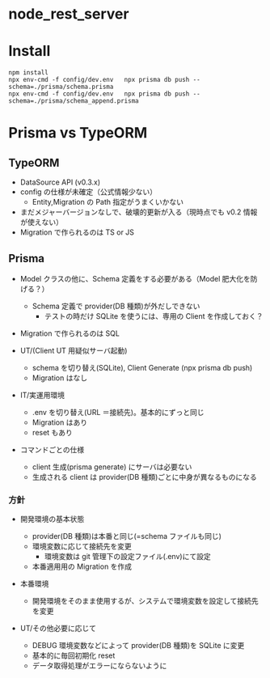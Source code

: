 # node_rest_server

# Install

```
npm install
npx env-cmd -f config/dev.env   npx prisma db push --schema=./prisma/schema.prisma
npx env-cmd -f config/dev.env   npx prisma db push --schema=./prisma/schema_append.prisma
```

# Prisma vs TypeORM

## TypeORM

- DataSource API (v0.3.x)
- config の仕様が未確定（公式情報少ない）
  - Entity,Migration の Path 指定がうまくいかない
- まだメジャーバージョンなしで、破壊的更新が入る（現時点でも v0.2 情報が使えない）
- Migration で作られるのは TS or JS

## Prisma

- Model クラスの他に、Schema 定義をする必要がある（Model 肥大化を防げる？）
  - Schema 定義で provider(DB 種類)が外だしできない
    - テストの時だけ SQLite を使うには、専用の Client を作成しておく？
- Migration で作られるのは SQL

- UT/(Client UT 用疑似サーバ起動)
  - schema を切り替え(SQLite), Client Generate (npx prisma db push)
  - Migration はなし
- IT/実運用環境

  - .env を切り替え(URL ＝接続先)。基本的にずっと同じ
  - Migration はあり
  - reset もあり

- コマンドごとの仕様
  - client 生成(prisma generate) にサーバは必要ない
  - 生成される client は provider(DB 種類)ごとに中身が異なるものになる

### 方針

- 開発環境の基本状態
  - provider(DB 種類)は本番と同じ(=schema ファイルも同じ)
  - 環境変数に応じて接続先を変更
    - 環境変数は git 管理下の設定ファイル(.env)にて設定
  - 本番適用用の Migration を作成
- 本番環境

  - 開発環境をそのまま使用するが、システムで環境変数を設定して接続先を変更

- UT/その他必要に応じて
  - DEBUG 環境変数などによって provider(DB 種類)を SQLite に変更
  - 基本的に毎回初期化 reset
  - データ取得処理がエラーにならないように
